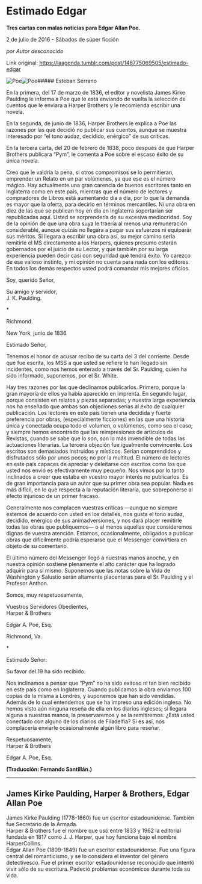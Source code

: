 # Estimado Edgar

**Tres cartas con malas noticias para Edgar Allan Poe.**

2 de julio de 2016 - Sábados de súper ficción

_por Autor desconocido_

Link original: https://laagenda.tumblr.com/post/146775069505/estimado-edgar

![Poe](https://64.media.tumblr.com/87dbda21229901ba618486f5a02de5d0/tumblr_inline_pjzrshPKUq1t6q87u_500.jpg)![Poe](https://64.media.tumblr.com/87dbda21229901ba618486f5a02de5d0/tumblr_inline_pjzrshPKUq1t6q87u_500.jpg)##### Esteban Serrano

  
En la primera, del 17 de marzo de 1836, el editor y novelista James Kirke Paulding le informa a Poe que le está enviando de vuelta la selección de cuentos que le enviara a Harper Brothers y le recomienda escribir una novela.

En la segunda, de junio de 1836, Harper Brothers le explica a Poe las razones por las que decidió no publicar sus cuentos, aunque se muestra interesado por “el tono audaz, decidido, enérgico” de sus críticas. 

En la tercera carta, del 20 de febrero de 1838, poco después de que Harper Brothers publicara “Pym”, le comenta a Poe sobre el escaso éxito de su única novela.

  
  
  
Creo que le valdría la pena, si otros compromisos se lo permitieran, emprender un Relato en un par volúmenes, ya que ese es el número mágico. Hay actualmente una gran carencia de buenos escritores tanto en Inglaterra como en este país, mientras que el número de lectores y compradores de Libros está aumentando día a día, por lo que la demanda es mayor que la oferta, para decirlo en términos mercantiles. Ni una obra en diez de las que se publican hoy en día en Inglaterra soportarían ser republicadas aquí. Usted se sorprendería de su excesiva mediocridad. Soy de la opinión de que una obra suya le traería al menos una remuneración considerable, aunque quizás no llegara a pagar sus esfuerzos ni equiparar sus méritos. Si llegara a escribir una obra así, su mejor camino sería remitirle el MS directamente a los Harpers, quienes presumo estarán gobernados por el juicio de su Lector, y que también por su larga experiencia pueden decir casi con seguridad qué tendrá éxito. Yo carezco de ese valioso instinto, y mi opinión no cuenta para nada con los editores. En todos los demás respectos usted podrá comandar mis mejores oficios.

Soy, querido Señor,

Su amigo y servidor,   
J. K. Paulding.

\*

  
Richmond.

New York, junio de 1836

Estimado Señor,

Tenemos el honor de acusar recibo de su carta del 3 del corriente. Desde que fue escrita, los MSS a que usted se refiere le han llegado sin incidentes, como nos hemos enterado a través del Sr. Paulding, quien ha sido informado, suponemos, por el Sr. White.

Hay tres razones por las que declinamos publicarlos. Primero, porque la gran mayoría de ellos ya había aparecido en imprenta. En segundo lugar, porque consisten en relatos y piezas separadas; y nuestra larga experiencia nos ha enseñado que ambas son objeciones serias al éxito de cualquier publicación. Los lectores en este país tienen una decidida y fuerte preferencia por obras, (especialmente ficciones) en las que una historia única y conectada ocupa todo el volumen, o volúmenes, como sea el caso; y siempre hemos encontrado que las reimpresiones de artículos de Revistas, cuando se sabe que lo son, son lo más invendible de todas las actuaciones literarias. La tercera objeción fue igualmente convincente. Los escritos son demasiados instruidos y místicos. Serían comprendidos y disfrutados sólo por unos pocos; no por la multitud. El número de lectores en este país capaces de apreciar y deleitarse con escritos como los que usted nos envió es efectivamente muy pequeño. Nos vimos por lo tanto inclinados a creer que estaba en vuestro mayor interés no publicarlos. Es de gran importancia para un autor que su primer obra sea popular. Nada es más difícil, en lo que respecta a la reputación literaria, que sobreponerse al efecto injurioso de un primer fracaso.

Generalmente nos complacen vuestras críticas ―aunque no siempre estemos de acuerdo con usted en los detalles, nos gusta el tono audaz, decidido, enérgico de sus animadversiones, y nos dará placer remitirle todas las obras que publiquemos― o al menos aquellas que consideremos dignas de vuestra atención. Estamos, ocasionalmente, obligados a publicar obras que difícilmente podría esperarse que el Messenger convirtiera en objeto de su comentario. 

El último número del Messenger llegó a nuestras manos anoche, y en nuestra opinión sostiene plenamente el alto carácter que ha logrado adquirir para sí mismo. Suponemos que las notas sobre la Vida de Washington y Salustio serán altamente placenteras para el Sr. Paulding y el Profesor Anthon.

Somos, muy respetuosamente,

Vuestros Servidores Obedientes,   
Harper & Brothers

Edgar A. Poe, Esq. 

Richmond, Va.

\*

  
Estimado Señor:

Su favor del 19 ha sido recibido. 

Nos inclinamos a pensar que “Pym” no ha sido exitoso ni tan bien recibido en este país como en Inglaterra. Cuando publicamos la obra enviamos 100 copias de la misma a Londres, y suponemos que han sido vendidas. Además de lo cual entendemos que se ha impreso una edición inglesa. No hemos visto aún ninguna reseña de ella en los diarios ingleses; si llegara alguna a nuestras manos, la preservaremos y se la remitiremos. ¿Está usted conectado con alguno de los diarios de Filadelfia? Si es así, nos complacería enviarle ocasionalmente algún libro para reseñar.

Respetuosamente,   
Harper & Brothers

Edgar A. Poe, Esq.

  
  
  
  
  


**(Traducción: Fernando Santillán.)**



---

 James Kirke Paulding, Harper & Brothers, Edgar Allan Poe
---------------------------------------------------------

James Kirke Paulding (1778-1860) fue un escritor estadounidense. También fue Secretario de la Armada.   
Harper & Brothers fue el nombre que usó entre 1833 y 1962 la editorial fundada en 1817 como J. J. Harper, que hoy funciona bajo el nombre HarperCollins.  
Edgar Allan Poe (1809-1849) fue un escritor estadounidense. Fue una figura central del romanticismo, y se lo considera el inventor del género detectivesco. Fue el primer escritor estadounidense reconocido que intentó vivir sólo de su escritura. Padeció problemas económicos durante toda su vida.

